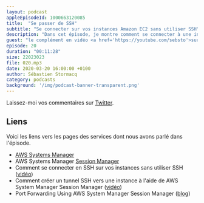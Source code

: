 ```yaml
---
layout: podcast
appleEpisodeId: 1000663120085
title:  "Se passer de SSH"
subtitle: "Se connecter sur vos instances Amazon EC2 sans utiliser SSH"
description: "Dans cet épisode, je montre comment se connecter à une instance Amazon EC2 sans utiliser SSH, sans gérer de clés et sans ouvrir un groupe de sécurité. Découvrez AWS Systems Manager Session Manager."
guest: "le complément en vidéo <a href='https://youtube.com/sebsto'>sur ma chaîne YouTube</a>"
episode: 20
duration: "00:11:28"
size: 22023023 
file: 020.mp3  
date: 2020-03-20 16:00:00 +0100
author: Sébastien Stormacq
category: podcasts
background: '/img/podcast-banner-transparent.png'
---
```


Laissez-moi vos commentaires sur [Twitter](https://twitter.com/sebsto).

## Liens

Voici les liens vers les pages des services dont nous avons parlé dans l'épisode.

- [AWS Systems Manager](https://aws.amazon.com/fr/systems-manager/)
- AWS Systems Manager [Session Manager](https://docs.aws.amazon.com/fr_fr/systems-manager/latest/userguide/session-manager.html) 
- Comment se connecter en SSH sur vos instances sans utiliser SSH ([vidéo](https://www.youtube.com/watch?v=GFnZiQVGFCM))
- Comment créer un tunnel SSH vers une instance à l'aide de AWS System Manager Session Manager ([vidéo](https://www.youtube.com/watch?v=rrwOVLSKED8))
- Port Forwarding Using AWS System Manager Session Manager ([blog](https://aws.amazon.com/blogs/aws/new-port-forwarding-using-aws-system-manager-sessions-manager/))